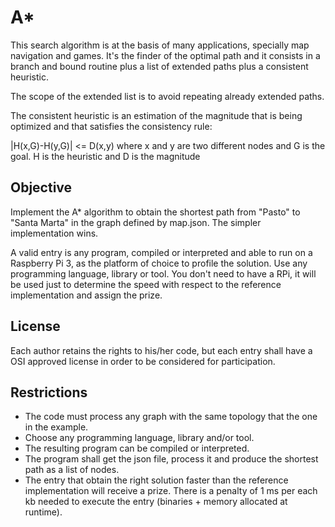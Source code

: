 # A*
This search algorithm is at the basis of many applications, specially map navigation and games. It's the finder of the optimal path and it consists in a branch and bound routine plus a list of extended paths plus a consistent heuristic.

The scope of the extended list is to avoid repeating already extended paths.

The consistent heuristic is an estimation of the magnitude that is being optimized and that satisfies the consistency rule:

|H(x,G)-H(y,G)| <= D(x,y) where x and y are two different nodes and G is the goal. H is the heuristic and D is the magnitude

## Objective
Implement the A* algorithm to obtain the shortest path from "Pasto" to "Santa Marta" in the graph defined by map.json. The simpler implementation wins.

A valid entry is any program, compiled or interpreted and able to run on a Raspberry Pi 3, as the platform of choice to profile the solution. Use any programming language, library or tool. You don't need to have a RPi, it will be used just to determine the speed with respect to the reference implementation and assign the prize.

## License
Each author retains the rights to his/her code, but each entry shall have a OSI approved license in order to be considered for participation.

## Restrictions
- The code must process any graph with the same topology that the one in the example.
- Choose any programming language, library and/or tool.
- The resulting program can be compiled or interpreted.
- The program shall get the json file, process it and produce the shortest path as a list of nodes.
- The entry that obtain the right solution faster than the reference implementation will receive a prize. There is a penalty of 1 ms per each kb needed to execute the entry (binaries + memory allocated at runtime).
